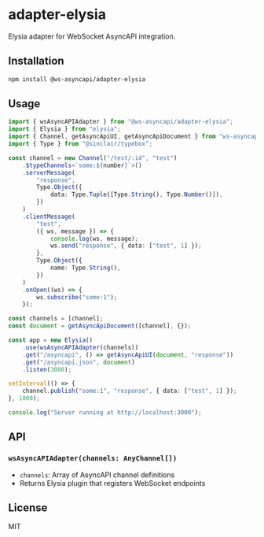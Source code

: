 # adapter-elysia

Elysia adapter for WebSocket AsyncAPI integration.

## Installation

```bash
npm install @ws-asyncapi/adapter-elysia
```

## Usage

```typescript
import { wsAsyncAPIAdapter } from "@ws-asyncapi/adapter-elysia";
import { Elysia } from "elysia";
import { Channel, getAsyncApiUI, getAsyncApiDocument } from "ws-asyncapi";
import { Type } from "@sinclair/typebox";

const channel = new Channel("/test/:id", "test")
    .$typeChannels<`some:${number}`>()
    .serverMessage(
        "response",
        Type.Object({
            data: Type.Tuple([Type.String(), Type.Number()]),
        })
    )
    .clientMessage(
        "test",
        ({ ws, message }) => {
            console.log(ws, message);
            ws.send("response", { data: ["test", 1] });
        },
        Type.Object({
            name: Type.String(),
        })
    )
    .onOpen((ws) => {
        ws.subscribe("some:1");
    });

const channels = [channel];
const document = getAsyncApiDocument([channel], {});

const app = new Elysia()
    .use(wsAsyncAPIAdapter(channels))
    .get("/asyncapi", () => getAsyncApiUI(document, "response"))
    .get("/asyncapi.json", document)
    .listen(3000);

setInterval(() => {
    channel.publish("some:1", "response", { data: ["test", 1] });
}, 1000);

console.log("Server running at http://localhost:3000");
```

## API

### `wsAsyncAPIAdapter(channels: AnyChannel[])`

-   `channels`: Array of AsyncAPI channel definitions
-   Returns Elysia plugin that registers WebSocket endpoints

## License

MIT
